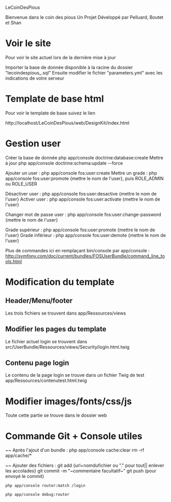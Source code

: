 LeCoinDesPious

Bienvenue dans le coin des pious
Un Projet Développé par Pelluard, Boutet et Shan

Voir le site
========================
Pour voir le site actuel lors de la dernière mise à jour

Importer la base de donnée disponible à la racine du dossier "lecoindespious_.sql"
Ensuite modifier le fichier "parameters.yml" avec les indications de votre serveur

Template de base html
========================

Pour voir le template de base suivez le lien

http://localhost/LeCoinDesPious/web/DesignKit/index.html

Gestion user
========================
Créer la base de donnée php app/console doctrine:database:create
Mettre à jour php app/console doctrine:schema:update --force

Ajouter un user : php app/console fos:user:create
Mettre un grade : php app/console fos:user:promote {mettre le nom de l'user}, puis ROLE_ADMIN ou ROLE_USER

Désactiver user : php app/console fos:user:desactive {mettre le nom de l'user}
Activer user : php app/console fos:user:activate {mettre le nom de l'user}

Changer mot de passe user : php app/console fos:user:change-password {mettre le nom de l'user}

Grade supérieur : php app/console fos:user:promote {mettre le nom de l'user}
Grade inférieur : php app/console fos:user:demote {mettre le nom de l'user}

Plus de commandes ici en remplaçant bin/console par app/console : http://symfony.com/doc/current/bundles/FOSUserBundle/command_line_tools.html

Modification du template
========================

Header/Menu/footer
--------------
Les trois fichiers se trouvent dans app/Ressources/views

Modifier les pages du template
--------------
Le fichier actuel login se trouvent dans src/UserBundle/Ressources/views/Security/login.html.twig

Contenu page login
--------------
Le contenu de la page login se trouve dans un fichier Twig de test app/Ressources/contenutest.html.twig

Modifier images/fonts/css/js
========================

Toute cette partie se trouve dans le dossier web

Commande Git + Console utiles
========================

~~ Après l'ajout d'un bundle :
php app/console cache:clear
rm -rf app/cache/*

~~ Ajouter des fichiers :
git add {url+nomdufichier ou "." pour tout|| enlever les accolades}
git commit -m "~commentaire facultatif~"
git push (pour envoyé le commit)

~~~suivre les path de symfony :
php app/console router:match /login

php app/console debug:router